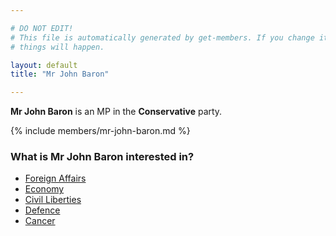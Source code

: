 ```yaml
---

# DO NOT EDIT!
# This file is automatically generated by get-members. If you change it, bad
# things will happen.

layout: default
title: "Mr John Baron"

---
```


**Mr John Baron** is an MP in the **Conservative** party.

{% include members/mr-john-baron.md %}

### What is Mr John Baron interested in?


* [Foreign Affairs](/interests/foreign-affairs.html)
* [Economy](/interests/economy.html)
* [Civil Liberties](/interests/civil-liberties.html)
* [Defence](/interests/defence.html)
* [Cancer](/interests/cancer.html)
